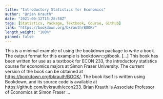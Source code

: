 ```yaml
---
title: "Introductory Statistics for Economics"
author: "Brian Krauth"
date: "2021-09-12T15:28:58Z"
tags: [Statistics, Package, Textbook, Course, Github]
link: "https://bookdown.org/bkrauth/BOOK/"
length_weight: "100%"
pinned: false
---
```


This is a minimal example of using the bookdown package to write a book. The output format for this example is bookdown::gitbook. [...] This book has been written for use as a textbook for ECON 233, the introductory statistics course for economics majors at Simon Fraser University. The current version of the book can be obtained at https://bookdown.org/bkrauth/BOOK/. The book itself is written using Bookdown, and its source code is available at https://github.com/bvkrauth/econ233. Brian Krauth is Associate Professor of Economics at Simon Fraser ...
